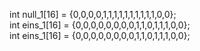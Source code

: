   int null_1[16] = {0,0,0,0,1,1,1,1,1,1,1,1,1,1,0,0};  
  int eins_1[16] = {0,0,0,0,0,0,0,0,1,1,0,1,1,1,0,0};  
  int eins_1[16] = {0,0,0,0,0,0,0,0,1,1,0,1,1,1,0,0};  
